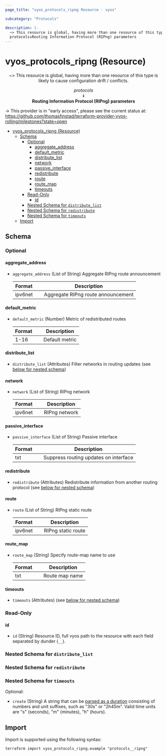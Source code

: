 ```yaml
---
page_title: "vyos_protocols_ripng Resource - vyos"

subcategory: "Protocols"

description: |-
  ~> This resource is global, having more than one resource of this type is likely to cause configuration drift / conflicts.
  protocols⯯Routing Information Protocol (RIPng) parameters
---
```


# vyos_protocols_ripng (Resource)
<center>

~> This resource is global, having more than one resource of this type is likely to cause configuration drift / conflicts.

*protocols*  
⯯  
**Routing Information Protocol (RIPng) parameters**


</center>

-> This provider is in "early access", please see the current status at: https://github.com/thomasfinstad/terraform-provider-vyos-rolling/milestones?state=open

<!--TOC-->

- [vyos_protocols_ripng (Resource)](#vyos_protocols_ripng-resource)
  - [Schema](#schema)
    - [Optional](#optional)
      - [aggregate_address](#aggregate_address)
      - [default_metric](#default_metric)
      - [distribute_list](#distribute_list)
      - [network](#network)
      - [passive_interface](#passive_interface)
      - [redistribute](#redistribute)
      - [route](#route)
      - [route_map](#route_map)
      - [timeouts](#timeouts)
    - [Read-Only](#read-only)
      - [id](#id)
    - [Nested Schema for `distribute_list`](#nested-schema-for-distribute_list)
    - [Nested Schema for `redistribute`](#nested-schema-for-redistribute)
    - [Nested Schema for `timeouts`](#nested-schema-for-timeouts)
  - [Import](#import)

<!--TOC-->

<!-- schema generated by tfplugindocs -->
## Schema

### Optional

#### aggregate_address
- `aggregate_address` (List of String) Aggregate RIPng route announcement

    |  Format   &emsp;|  Description                         |
    |-----------|--------------------------------------|
    |  ipv6net  &emsp;|  Aggregate RIPng route announcement  |
#### default_metric
- `default_metric` (Number) Metric of redistributed routes

    |  Format  &emsp;|  Description     |
    |----------|------------------|
    |  1-16    &emsp;|  Default metric  |
#### distribute_list
- `distribute_list` (Attributes) Filter networks in routing updates (see [below for nested schema](#nestedatt--distribute_list))
#### network
- `network` (List of String) RIPng network

    |  Format   &emsp;|  Description    |
    |-----------|-----------------|
    |  ipv6net  &emsp;|  RIPng network  |
#### passive_interface
- `passive_interface` (List of String) Passive interface

    |  Format  &emsp;|  Description                            |
    |----------|-----------------------------------------|
    |  txt     &emsp;|  Suppress routing updates on interface  |
#### redistribute
- `redistribute` (Attributes) Redistribute information from another routing protocol (see [below for nested schema](#nestedatt--redistribute))
#### route
- `route` (List of String) RIPng static route

    |  Format   &emsp;|  Description         |
    |-----------|----------------------|
    |  ipv6net  &emsp;|  RIPng static route  |
#### route_map
- `route_map` (String) Specify route-map name to use

    |  Format  &emsp;|  Description     |
    |----------|------------------|
    |  txt     &emsp;|  Route map name  |
#### timeouts
- `timeouts` (Attributes) (see [below for nested schema](#nestedatt--timeouts))

### Read-Only

#### id
- `id` (String) Resource ID, full vyos path to the resource with each field separated by dunder (`__`).

<a id="nestedatt--distribute_list"></a>
### Nested Schema for `distribute_list`


<a id="nestedatt--redistribute"></a>
### Nested Schema for `redistribute`


<a id="nestedatt--timeouts"></a>
### Nested Schema for `timeouts`

Optional:

- `create` (String) A string that can be [parsed as a duration](https://pkg.go.dev/time#ParseDuration) consisting of numbers and unit suffixes, such as &#34;30s&#34; or &#34;2h45m&#34;. Valid time units are &#34;s&#34; (seconds), &#34;m&#34; (minutes), &#34;h&#34; (hours).

## Import

Import is supported using the following syntax:

```shell
terraform import vyos_protocols_ripng.example "protocols__ripng"
```
